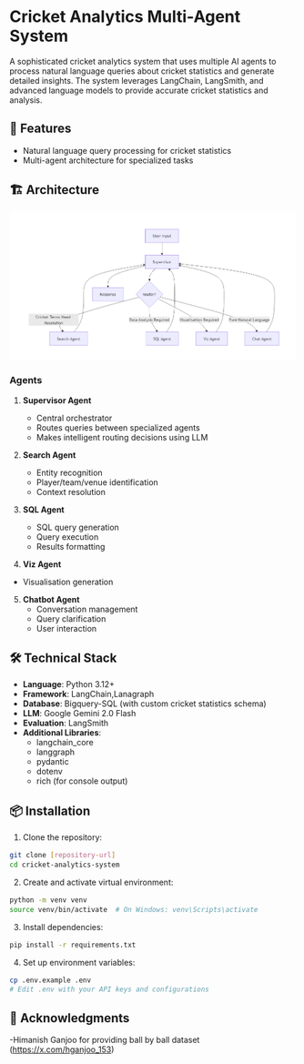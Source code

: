 
# Cricket Analytics Multi-Agent System

A sophisticated cricket analytics system that uses multiple AI agents to process natural language queries about cricket statistics and generate detailed insights. The system leverages LangChain, LangSmith, and advanced language models to provide accurate cricket statistics and analysis.  

## 🌟 Features

- Natural language query processing for cricket statistics
- Multi-agent architecture for specialized tasks


## 🏗 Architecture  

![Architecture](./image.png)  




### Agents
1. **Supervisor Agent**
   - Central orchestrator
   - Routes queries between specialized agents
   - Makes intelligent routing decisions using LLM

2. **Search Agent**
   - Entity recognition
   - Player/team/venue identification
   - Context resolution

3. **SQL Agent**
   - SQL query generation
   - Query execution
   - Results formatting
4. **Viz Agent**
- Visualisation generation

5. **Chatbot Agent**
   - Conversation management
   - Query clarification
   - User interaction

## 🛠 Technical Stack

- **Language**: Python 3.12+
- **Framework**: LangChain,Lanagraph
- **Database**: Bigquery-SQL (with custom cricket statistics schema)
- **LLM**: Google Gemini 2.0 Flash
- **Evaluation**: LangSmith
- **Additional Libraries**:
  - langchain_core
  - langgraph
  - pydantic
  - dotenv
  - rich (for console output)

## 📦 Installation

1. Clone the repository:
```bash
git clone [repository-url]
cd cricket-analytics-system
```

2. Create and activate virtual environment:
```bash
python -m venv venv
source venv/bin/activate  # On Windows: venv\Scripts\activate
```

3. Install dependencies:
```bash
pip install -r requirements.txt
```

4. Set up environment variables:
```bash
cp .env.example .env
# Edit .env with your API keys and configurations
```

## 🙏 Acknowledgments  

-Himanish Ganjoo for providing ball by ball dataset (https://x.com/hganjoo_153)



